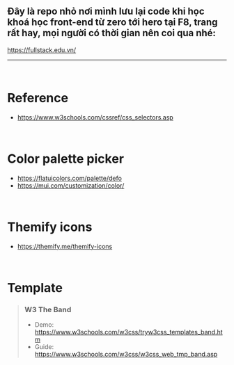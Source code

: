 ## Đây là repo nhỏ nơi mình lưu lại code khi học khoá học front-end từ zero tới hero tại F8, trang rất hay, mọi người có thời gian nên coi qua nhé:
https://fullstack.edu.vn/
<hr>
<br/>

# Reference
- https://www.w3schools.com/cssref/css_selectors.asp
<br/>

# Color palette picker
- https://flatuicolors.com/palette/defo
- https://mui.com/customization/color/
<br/>

# Themify icons
- https://themify.me/themify-icons
<br/>

# Template
> ### **W3 The Band**
> - Demo: https://www.w3schools.com/w3css/tryw3css_templates_band.htm
>  - Guide: https://www.w3schools.com/w3css/w3css_web_tmp_band.asp

